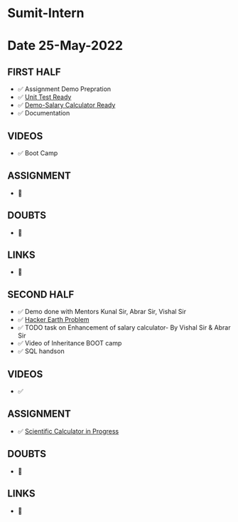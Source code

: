 # Sumit-Intern

# Date 25-May-2022


## FIRST HALF
- ✅ Assignment Demo Prepration
- ✅ [Unit Test Ready](https://github.com/sp18-interns/Sumit-Intern/blob/main/24-May-2022/Unit_Test.md)
- ✅ [Demo-Salary Calculator Ready](https://github.com/sp18-interns/Sumit-Intern/tree/main/24-May-2022/Salary_Assignment)
- ✅ Documentation

## VIDEOS
- ✅ Boot Camp

## ASSIGNMENT 
- 🚫 

## DOUBTS
- 🚫

## LINKS
- 🚫


## SECOND HALF
- ✅ Demo done with Mentors Kunal Sir, Abrar Sir, Vishal Sir
- ✅ [Hacker Earth Problem](https://github.com/sp18-interns/Sumit-Intern/tree/main/24-May-2022/Hacker_Earth)
- ✅ TODO task on Enhancement of salary calculator- By Vishal Sir & Abrar Sir
- ✅ Video of Inheritance BOOT camp
- ✅ SQL handson

## VIDEOS 
- ✅

## ASSIGNMENT 
- ✅ [Scientific Calculator in Progress](https://github.com/sp18-interns/Sumit-Intern/tree/main/24-May-2022/Sci_Calculator_Assignment)

## DOUBTS
- 🚫

## LINKS 
- 🚫
